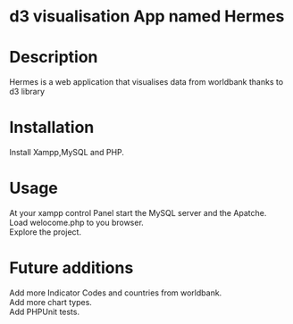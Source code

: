 # d3 visualisation App named Hermes<br> 

# Description<br>

Hermes is a web application that visualises data from worldbank thanks to d3 library<br>

# Installation<br>
Install Xampp,MySQL and PHP.<br>

# Usage<br>
At your xampp control Panel start the MySQL server and the Apatche.<br>
Load welocome.php to you browser.<br>
Explore the project.<br>

# Future additions<br>
Add more Indicator Codes and countries from worldbank.<br>
Add more chart types.<br>
Add PHPUnit tests.<br>
